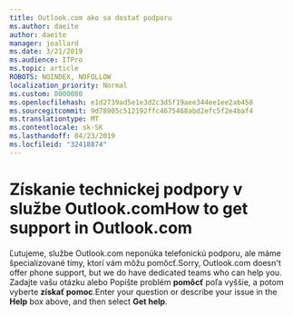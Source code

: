 ```yaml
---
title: Outlook.com ako sa dostať podporu
ms.author: daeite
author: daeite
manager: joallard
ms.date: 3/21/2019
ms.audience: ITPro
ms.topic: article
ROBOTS: NOINDEX, NOFOLLOW
localization_priority: Normal
ms.custom: 8000080
ms.openlocfilehash: e1d2739ad5e1e3d2c3d5f19aee344ee1ee2ab458
ms.sourcegitcommit: 9d78905c512192ffc4675468abd2efc5f2e4baf4
ms.translationtype: MT
ms.contentlocale: sk-SK
ms.lasthandoff: 04/23/2019
ms.locfileid: "32418874"
---
```

# <a name="how-to-get-support-in-outlookcom"></a><span data-ttu-id="87072-102">Získanie technickej podpory v službe Outlook.com</span><span class="sxs-lookup"><span data-stu-id="87072-102">How to get support in Outlook.com</span></span>

<span data-ttu-id="87072-103">Ľutujeme, službe Outlook.com neponúka telefonickú podporu, ale máme špecializované tímy, ktorí vám môžu pomôcť.</span><span class="sxs-lookup"><span data-stu-id="87072-103">Sorry, Outlook.com doesn't offer phone support, but we do have dedicated teams who can help you.</span></span>
<span data-ttu-id="87072-104">Zadajte vašu otázku alebo Popíšte problém **pomôcť** poľa vyššie, a potom vyberte **získať pomoc**.</span><span class="sxs-lookup"><span data-stu-id="87072-104">Enter your question or describe your issue in the **Help** box above, and then select **Get help**.</span></span>


